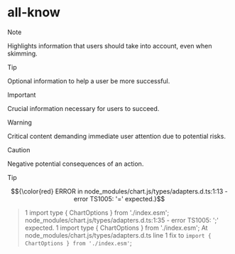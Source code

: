 # all-know
> [!NOTE]
> Highlights information that users should take into account, even when skimming.

> [!TIP]
> Optional information to help a user be more successful.

> [!IMPORTANT]
> Crucial information necessary for users to succeed.

> [!WARNING]
> Critical content demanding immediate user attention due to potential risks.

> [!CAUTION]
> Negative potential consequences of an action.

> [!TIP]
> $${\color{red} ERROR in node_modules/chart.js/types/adapters.d.ts:1:13 - error TS1005: '=' expected.}$$

> 1 import type { ChartOptions } from './index.esm'; 
> node_modules/chart.js/types/adapters.d.ts:1:35 - error TS1005: ';' expected.
> 1 import type { ChartOptions } from './index.esm';
> At node_modules/chart.js/types/adapters.d.ts line 1 fix to `import { ChartOptions } from './index.esm'`;
